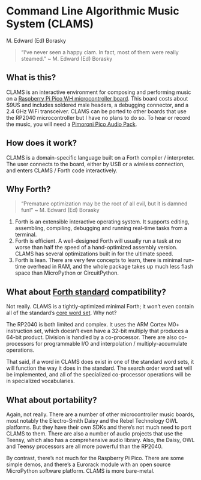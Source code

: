 Command Line Algorithmic Music System (CLAMS)
================
M. Edward (Ed) Borasky

> “I’ve never seen a happy clam. In fact, most of them were really
> steamed.” \~ M. Edward (Ed) Borasky

## What is this?

CLAMS is an interactive environment for composing and performing music
on a [Raspberry Pi Pico WH microcontroller
board](https://sbcshop.myshopify.com/products/raspberry-pi-pico-wh?variant=40047914090579).
This board costs about \$9US and includes soldered male headers, a
debugging connector, and a 2.4 GHz WiFi transceiver. CLAMS can be ported
to other boards that use the RP2040 microcontroller but I have no plans
to do so. To hear or record the music, you will need a [Pimoroni Pico
Audio
Pack](https://shop.pimoroni.com/products/pico-audio-pack?variant=32369490853971).

## How does it work?

CLAMS is a domain-specific language built on a Forth compiler /
interpreter. The user connects to the board, either by USB or a wireless
connection, and enters CLAMS / Forth code interactively.

## Why Forth?

> “Premature optimization may be the root of all evil, but it is damned
> fun!” \~ M. Edward (Ed) Borasky

1.  Forth is an extensible interactive operating system. It supports
    editing, assembling, compiling, debugging and running real-time
    tasks from a terminal.
2.  Forth is efficient. A well-designed Forth will usually run a task at
    no worse than half the speed of a hand-optimized assembly version.
    CLAMS has several optimizations built in for the ultimate speed.
3.  Forth is lean. There are very few concepts to learn, there is
    minimal run-time overhead in RAM, and the whole package takes up
    much less flash space than MicroPython or CircuitPython.

## What about [Forth standard](https://forth-standard.org/standard/words) compatibility?

Not really. CLAMS is a tightly-optimized minimal Forth; it won’t even
contain all of the standard’s [core word
set](https://forth-standard.org/standard/core). Why not?

The RP2040 is both limited and complex. It uses the ARM Cortex M0+
instruction set, which doesn’t even have a 32-bit multiply that produces
a 64-bit product. Division is handled by a co-processor. There are also
co-processors for programmable I/O and interpolation /
multiply-accumulate operations.

That said, if a word in CLAMS does exist in one of the standard word
sets, it will function the way it does in the standard. The search order
word set will be implemented, and all of the specialized co-processor
operations will be in specialized vocabularies.

## What about portability?

Again, not really. There are a number of other microcontroller music
boards, most notably the Electro-Smith Daisy and the Rebel Technology
OWL platforms. But they have their own SDKs and there’s not much need to
port CLAMS to them. There are also a number of audio projects that use
the Teensy, which also has a comprehensive audio library. Also, the
Daisy, OWL and Teensy processors are all more powerful than the RP2040.

By contrast, there’s not much for the Raspberry Pi Pico. There are some
simple demos, and there’s a Eurorack module with an open source
MicroPython software platform. CLAMS is more bare-metal.
